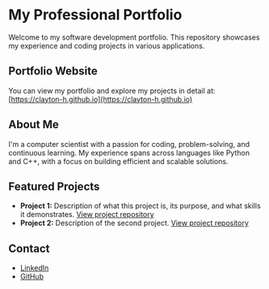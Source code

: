 # My Professional Portfolio

Welcome to my software development portfolio. This repository showcases my experience and coding projects in various applications.

## Portfolio Website
You can view my portfolio and explore my projects in detail at:  
[https://clayton-h.github.io](https://clayton-h.github.io)

## About Me
I'm a computer scientist with a passion for coding, problem-solving, and continuous learning. My experience spans across languages like Python and C++, with a focus on building efficient and scalable solutions.

## Featured Projects
- **Project 1:** Description of what this project is, its purpose, and what skills it demonstrates. [View project repository]()
- **Project 2:** Description of the second project. [View project repository]()

## Contact
- [LinkedIn]()
- [GitHub](https://github.com/clayton-h)
